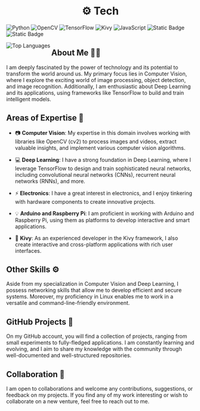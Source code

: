 <h1 align="center">⚙️ Tech</h1>

![Python](https://img.shields.io/badge/Python-black?style=for-the-badge&logo=Python&logoColor=white&labelColor=darkgreen&color=darkgreen)
![OpenCV](https://img.shields.io/badge/OpenCV-black?style=for-the-badge&logo=opencv&logoColor=skyblue)
![TensorFlow](https://img.shields.io/badge/Tensorflow-orange?style=for-the-badge&logo=tensorflow&logoColor=white)
![Kivy](https://img.shields.io/badge/Kivy-black?style=for-the-badge&logo=Python&logoColor=brightgreen)
![JavaScript](https://img.shields.io/badge/JavaScript-%23efd83b?style=for-the-badge&logo=JavaScript&logoColor=black)
![Static Badge](https://img.shields.io/badge/Arduino-%231f8184?style=for-the-badge&logo=Arduino&logoColor=white)
![Static Badge](https://img.shields.io/badge/Raspberry%20Pi-%23be3244?style=for-the-badge&logo=raspberrypi&logoColor=white)


<div align="left">
<a style="text-aling:center" href="https://github.com/giyu51" align="left">
  <img align="left" src="https://github-readme-stats.vercel.app/api/top-langs/?username=giyu51&langs_count=10&title_color=0D1117&text_color=ffffff&icon_color=50c878&bg_color=0D1117&hide_border=true&locale=en&custom_title=Top%20%Languages&hide=CSS,HTML,Handlebars,ejs" alt="Top Languages" /></a>
</div>





## About Me 🙋‍♂️

I am deeply fascinated by the power of technology and its potential to transform the world around us. My primary focus lies in Computer Vision, where I explore the exciting world of image processing, object detection, and image recognition. Additionally, I am enthusiastic about Deep Learning and its applications, using frameworks like TensorFlow to build and train intelligent models.

## Areas of Expertise 💪

- 📷 **Computer Vision**: My expertise in this domain involves working with libraries like OpenCV (cv2) to process images and videos, extract valuable insights, and implement various computer vision algorithms.

- :computer: **Deep Learning**: I have a strong foundation in Deep Learning, where I leverage TensorFlow to design and train sophisticated neural networks, including convolutional neural networks (CNNs), recurrent neural networks (RNNs), and more.

- ⚡ **Electronics**: I have a great interest in electronics, and I enjoy tinkering with hardware components to create innovative projects.

- 💡 **Arduino and Raspberry Pi**: I am proficient in working with Arduino and Raspberry Pi, using them as platforms to develop interactive and smart applications.

- 🥝 **Kivy**: As an experienced developer in the Kivy framework, I also create interactive and cross-platform applications with rich user interfaces.

## Other Skills ⚙️

Aside from my specialization in Computer Vision and Deep Learning, I possess networking skills that allow me to develop efficient and secure systems. Moreover, my proficiency in Linux enables me to work in a versatile and command-line-friendly environment.

## GitHub Projects 🚀

On my GitHub account, you will find a collection of projects, ranging from small experiments to fully-fledged applications. I am constantly learning and evolving, and I aim to share my knowledge with the community through well-documented and well-structured repositories.

## Collaboration 👥

I am open to collaborations and welcome any contributions, suggestions, or feedback on my projects. If you find any of my work interesting or wish to collaborate on a new venture, feel free to reach out to me.
